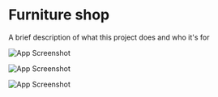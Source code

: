
# Furniture shop

A brief description of what this project does and who it's for


![App Screenshot](https://i.imgur.com/eFXFvme.png)

![App Screenshot](https://i.imgur.com/ThIqTxS.png)

![App Screenshot](https://i.imgur.com/ZxbgIdr.png)